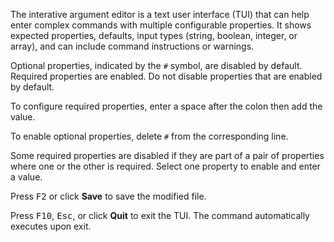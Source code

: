 &NewLine;

The interative argument editor is a text user interface (TUI) that can help enter complex commands with multiple configurable properties.
It shows expected properties, defaults, input types (string, boolean, integer, or array), and can include command instructions or warnings.

Optional properties, indicated by the `#` symbol, are disabled by default.
Required properties are enabled.
Do not disable properties that are enabled by default.

To configure required properties, enter a space after the colon then add the value.

To enable optional properties, delete `#` from the corresponding line.

Some required properties are disabled if they are part of a pair of properties where one or the other is required.
Select one property to enable and enter a value.

Press <kbd>F2</kbd> or click **Save** to save the modified file.

Press <kbd>F10</kbd>, <kbd>Esc</kbd>, or click **Quit** to exit the TUI.
The command automatically executes upon exit.
